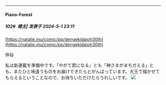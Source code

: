 ﻿
*****

####  Piano-Forest  
##### 102#         楼主| 发表于 2024-5-1 23:11

[https://natalie.mu/comic/pp/dengekidaioh30th](https://natalie.mu/comic/pp/dengekidaioh30th)

仲谷　

私は新連載を準備中です。「やがて君になる」とも「神さまがまちガえる」とも、またひと味違うものをお届けできたらとがんばっています。大王で描かせてもらえるということなので、お待ちいただけたらうれしいです。
<img src="https://p.sda1.dev/17/abf98c4265e9deb355cb0bea727c9336/b2d792cb206f54dd32cb0727953c1313.jpg" referrerpolicy="no-referrer">

